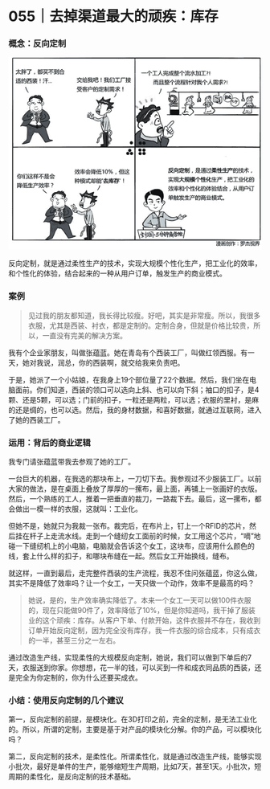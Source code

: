 # 055｜去掉渠道最大的顽疾：库存

### 概念：反向定制

![](img/c086200a0c25e3d2ba51d4dd5192a89a.jpg)

反向定制，就是通过柔性生产的技术，实现大规模个性化生产，把工业化的效率，和个性化的体验，结合起来的一种从用户订单，触发生产的商业模式。

### 案例

> 见过我的朋友都知道，我长得比较瘦。好吧，其实是非常瘦。所以，我很多衣服，尤其是西装、衬衣，都是定制的。定制合身，但就是价格比较贵，所以，一直没有完美的解决方案。

我有个企业家朋友，叫做张蕴蓝。她在青岛有个西装工厂，叫做红领西服。有一天，她对我说，润总，你的西装啊，就交给我来负责吧。

于是，她派了一个小姑娘，在我身上19个部位量了22个数据。然后，我们坐在电脑面前。你们知道，西装的领口可以选向上斜、也可以向下斜；袖口的扣子，是4颗、还是5颗，可以选；门前的扣子，一粒还是两粒，可以选；衣服的里衬，是麻的还是绸的，也可以选。然后，我的身材数据，和喜好数据，就通过互联网，进入了她的西装工厂。

### 运用：背后的商业逻辑

我专门请张蕴蓝带我去参观了她的工厂。

一台巨大的机器，在我选的那块布上，一刀切下去。我参观过不少服装工厂。以前大家的做法，是在桌面上叠放了厚厚的一摞布，最上面，再铺上一张画好的衣版。然后，一个熟练的工人，推着一把垂直的裁刀，一路裁下去。最后，这一摞布，都会做出一模一样的衣服，这就叫：工业化。

但她不是，她就只为我裁一张布。裁完后，在布片上，钉上一个RFID的芯片，然后挂在杆子上走流水线。走到一个缝纫女工面前的时候，女工用这个芯片，“嘀”地碰一下缝纫机上的小电脑，电脑就会告诉这个女工，这块布，应该用什么颜色的线，套上什么样的扣子，和哪块布缝在一起。然后女工开始换线，缝布。

就这样，一直到最后，走完整件西装的生产流程，我忍不住问张蕴蓝，你这么做，其实不是降低了效率吗？让一个女工，一天只做一个动作，效率不是最高的吗？

> 她说，是的，生产效率确实降低了。本来一个女工一天可以做100件衣服的，现在只能做90件了，效率降低了10%，但是你知道吗，我干掉了服装业的这个顽疾：库存。从客户下单、付款开始，这件衣服并不存在，我收到订单开始反向定制，因为完全没有库存，我一件衣服的综合成本，只有成衣的一半，甚至三分之一左右。

通过改造生产线，实现柔性的大规模反向定制，她说，我们可以做到下单后的7天，衣服送到你家。你想想，花一半的钱，可以买到一件和成衣同品质的西装，还是完全为你定制的，你为什么还要买成衣。

### 小结：使用反向定制的几个建议

第一，反向定制的前提，是模块化。在3D打印之前，完全的定制，是无法工业化的。所以，所谓的定制，主要是基于对产品的模块化分解。你的产品，可以模块化吗？

第二，反向定制的技术，是柔性化。所谓柔性化，就是通过改造生产线，能够实现小批次，最好是单件的生产，能够缩短生产周期，比如7天，甚至1天。小批次，短周期的柔性化，是反向定制的技术基础。